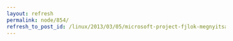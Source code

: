 ```yaml
---
layout: refresh
permalink: node/854/
refresh_to_post_id: /linux/2013/03/05/microsoft-project-fjlok-megnyitsa
---
```

